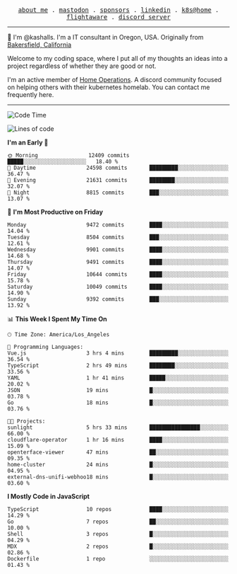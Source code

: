 <p align="center">
  <samp>
    <a href="https://jordanjones.org/">about me</a> .
    <a rel="me" href="https://mastodon.social/@kashall">mastodon</a> .
    <a href="https://github.com/sponsors/kashalls">sponsors</a> .
    <a href="https://linkedin.com/in/jordpjones">linkedin</a> .
    <a href="https://github.com/kashalls/home-cluster">k8s@home</a> .
    <a href="https://flightaware.com/adsb/stats/user/kashalls">flightaware</a> .
    <a href="https://discord.gg/V2WrCfqba9">discord server</a>
  </samp>
</p>

----------------------------------------------------------------

:wave: I'm @kashalls. I'm a IT consultant in Oregon, USA. Originally from [Bakersfield, California](https://maps.app.goo.gl/QQMtywTWghpXB6Tu6)

Welcome to my coding space, where I put all of my thoughts an ideas into a project regardless of whether they are good or not.

I'm an active member of [Home Operations](https://discord.gg/home-operations). A discord community focused on helping others with their kubernetes homelab. You can contact me frequently here.

----------------------------------------------------------------
<!--START_SECTION:waka-->
![Code Time](http://img.shields.io/badge/Code%20Time-2%2C217%20hrs-blue)

![Lines of code](https://img.shields.io/badge/From%20Hello%20World%20I%27ve%20Written-10.5%20million%20lines%20of%20code-blue)

**I'm an Early 🐤** 

```text
🌞 Morning                12409 commits       █████░░░░░░░░░░░░░░░░░░░░   18.40 % 
🌆 Daytime                24598 commits       █████████░░░░░░░░░░░░░░░░   36.47 % 
🌃 Evening                21631 commits       ████████░░░░░░░░░░░░░░░░░   32.07 % 
🌙 Night                  8815 commits        ███░░░░░░░░░░░░░░░░░░░░░░   13.07 % 
```
📅 **I'm Most Productive on Friday** 

```text
Monday                   9472 commits        ████░░░░░░░░░░░░░░░░░░░░░   14.04 % 
Tuesday                  8504 commits        ███░░░░░░░░░░░░░░░░░░░░░░   12.61 % 
Wednesday                9901 commits        ████░░░░░░░░░░░░░░░░░░░░░   14.68 % 
Thursday                 9491 commits        ████░░░░░░░░░░░░░░░░░░░░░   14.07 % 
Friday                   10644 commits       ████░░░░░░░░░░░░░░░░░░░░░   15.78 % 
Saturday                 10049 commits       ████░░░░░░░░░░░░░░░░░░░░░   14.90 % 
Sunday                   9392 commits        ███░░░░░░░░░░░░░░░░░░░░░░   13.92 % 
```


📊 **This Week I Spent My Time On** 

```text
🕑︎ Time Zone: America/Los_Angeles

💬 Programming Languages: 
Vue.js                   3 hrs 4 mins        █████████░░░░░░░░░░░░░░░░   36.54 % 
TypeScript               2 hrs 49 mins       ████████░░░░░░░░░░░░░░░░░   33.56 % 
YAML                     1 hr 41 mins        █████░░░░░░░░░░░░░░░░░░░░   20.02 % 
JSON                     19 mins             █░░░░░░░░░░░░░░░░░░░░░░░░   03.78 % 
Go                       18 mins             █░░░░░░░░░░░░░░░░░░░░░░░░   03.76 % 

🐱‍💻 Projects: 
sunlight                 5 hrs 33 mins       ████████████████░░░░░░░░░   66.00 % 
cloudflare-operator      1 hr 16 mins        ████░░░░░░░░░░░░░░░░░░░░░   15.09 % 
openterface-viewer       47 mins             ██░░░░░░░░░░░░░░░░░░░░░░░   09.35 % 
home-cluster             24 mins             █░░░░░░░░░░░░░░░░░░░░░░░░   04.95 % 
external-dns-unifi-webhoo18 mins             █░░░░░░░░░░░░░░░░░░░░░░░░   03.60 % 
```

**I Mostly Code in JavaScript** 

```text
TypeScript               10 repos            ████░░░░░░░░░░░░░░░░░░░░░   14.29 % 
Go                       7 repos             ██░░░░░░░░░░░░░░░░░░░░░░░   10.00 % 
Shell                    3 repos             █░░░░░░░░░░░░░░░░░░░░░░░░   04.29 % 
MDX                      2 repos             █░░░░░░░░░░░░░░░░░░░░░░░░   02.86 % 
Dockerfile               1 repo              ░░░░░░░░░░░░░░░░░░░░░░░░░   01.43 % 
```




<!--END_SECTION:waka-->